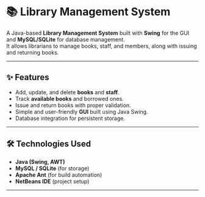 # 📚 Library Management System

A Java-based **Library Management System** built with **Swing** for the GUI and **MySQL/SQLite** for database management.  
It allows librarians to manage books, staff, and members, along with issuing and returning books.

---

## ✨ Features
- Add, update, and delete **books** and **staff**.
- Track **available books** and borrowed ones.
- Issue and return books with proper validation.
- Simple and user-friendly **GUI** built using Java Swing.
- Database integration for persistent storage.

---

## 🛠️ Technologies Used
- **Java (Swing, AWT)**
- **MySQL / SQLite** (for storage)
- **Apache Ant** (for build automation)
- **NetBeans IDE** (project setup)

---
